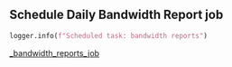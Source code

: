 ## Schedule Daily Bandwidth Report job

```python
logger.info(f"Scheduled task: bandwidth reports")
```

[_bandwidth_reports_job](_bandwidth_reports_job.md)